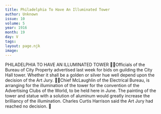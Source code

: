 ```yaml
---
title: Philadelphia To Have An Illuminated Tower
author: Unknown
issue: 10
volume: 5
year: 1916
month: 19
day: V
tags:
layout: page.njk
image:
---
```

PHILADELPHIA TO HAVE AN ILLUMINATED TOWER Officials of the Bureau of City Property advertised last week for bids on guilding the City Hall tower. Whether it shall be a golden or silver hue well depend upon the decision of the Art Jury. Chief McLaughlin of the Electrical Bureau, is arranging for the illumination of the tower for the convention of the Advertising Clubs of the World, to be held here in June. The painting of the tower and statue with a solution of aluminum would greatly increase the brilliancy of the illumination. Charles Curtis Harrison said the Art Jury had reached no decision. 
